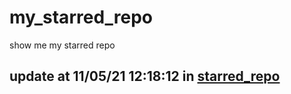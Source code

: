 # my_starred_repo
show me my starred repo

update at 11/05/21 12:18:12 in [starred_repo](./index.html)
---

